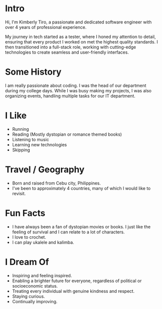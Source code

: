 # Intro

Hi, I'm Kimberly Tiro, a passionate and dedicated software engineer with over 4 years of professional 
experience.

My journey in tech started as a tester, where I honed my attention to detail, ensuring that 
every product I worked on met the highest quality standards. I then transitioned into a full-stack role, 
working with cutting-edge technologies to create seamless and user-friendly interfaces. 

# Some History

I am really passionate about coding. I was the head of our department during my college days. While I was busy making my projects, I was also organizing events, handling multiple tasks for our IT department. 

# I Like

- Running
- Reading (Mostly dystopian or romance themed books)
- Listening to music
- Learning new technologies
- Skipping

# Travel / Geography

- Born and raised from Cebu city, Philippines. 
- I've been to approximately 4 countries, many of which I would like to revisit.

# Fun Facts

- I have always been a fan of dystopian movies or books. I just like the feeling of survival and I can relate to a lot of characters.
- I love to crochet.
- I can play ukalele and kalimba.

# I Dream Of

- Inspiring and feeling inspired.
- Enabling a brighter future for everyone, regardless of political or socioeconomic status.
- Treating every individual with genuine kindness and respect.
- Staying curious.
- Continually improving.
